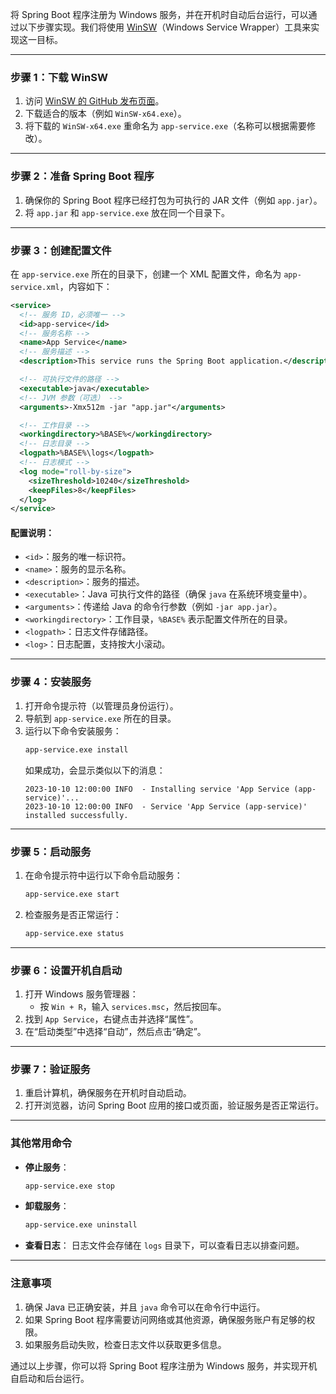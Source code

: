 将 Spring Boot 程序注册为 Windows 服务，并在开机时自动后台运行，可以通过以下步骤实现。我们将使用 [WinSW](https://github.com/winsw/winsw)（Windows Service Wrapper）工具来实现这一目标。

---

### 步骤 1：下载 WinSW
1. 访问 [WinSW 的 GitHub 发布页面](https://github.com/winsw/winsw/releases)。
2. 下载适合的版本（例如 `WinSW-x64.exe`）。
3. 将下载的 `WinSW-x64.exe` 重命名为 `app-service.exe`（名称可以根据需要修改）。

---

### 步骤 2：准备 Spring Boot 程序
1. 确保你的 Spring Boot 程序已经打包为可执行的 JAR 文件（例如 `app.jar`）。
2. 将 `app.jar` 和 `app-service.exe` 放在同一个目录下。

---

### 步骤 3：创建配置文件
在 `app-service.exe` 所在的目录下，创建一个 XML 配置文件，命名为 `app-service.xml`，内容如下：

```xml
<service>
  <!-- 服务 ID，必须唯一 -->
  <id>app-service</id>
  <!-- 服务名称 -->
  <name>App Service</name>
  <!-- 服务描述 -->
  <description>This service runs the Spring Boot application.</description>

  <!-- 可执行文件的路径 -->
  <executable>java</executable>
  <!-- JVM 参数（可选） -->
  <arguments>-Xmx512m -jar "app.jar"</arguments>

  <!-- 工作目录 -->
  <workingdirectory>%BASE%</workingdirectory>
  <!-- 日志目录 -->
  <logpath>%BASE%\logs</logpath>
  <!-- 日志模式 -->
  <log mode="roll-by-size">
    <sizeThreshold>10240</sizeThreshold>
    <keepFiles>8</keepFiles>
  </log>
</service>
```

#### 配置说明：
- `<id>`：服务的唯一标识符。
- `<name>`：服务的显示名称。
- `<description>`：服务的描述。
- `<executable>`：Java 可执行文件的路径（确保 `java` 在系统环境变量中）。
- `<arguments>`：传递给 Java 的命令行参数（例如 `-jar app.jar`）。
- `<workingdirectory>`：工作目录，`%BASE%` 表示配置文件所在的目录。
- `<logpath>`：日志文件存储路径。
- `<log>`：日志配置，支持按大小滚动。

---

### 步骤 4：安装服务
1. 打开命令提示符（以管理员身份运行）。
2. 导航到 `app-service.exe` 所在的目录。
3. 运行以下命令安装服务：
   ```cmd
   app-service.exe install
   ```
   如果成功，会显示类似以下的消息：
   ```
   2023-10-10 12:00:00 INFO  - Installing service 'App Service (app-service)'...
   2023-10-10 12:00:00 INFO  - Service 'App Service (app-service)' installed successfully.
   ```

---

### 步骤 5：启动服务
1. 在命令提示符中运行以下命令启动服务：
   ```cmd
   app-service.exe start
   ```
2. 检查服务是否正常运行：
   ```cmd
   app-service.exe status
   ```

---

### 步骤 6：设置开机自启动
1. 打开 Windows 服务管理器：
   - 按 `Win + R`，输入 `services.msc`，然后按回车。
2. 找到 `App Service`，右键点击并选择“属性”。
3. 在“启动类型”中选择“自动”，然后点击“确定”。

---

### 步骤 7：验证服务
1. 重启计算机，确保服务在开机时自动启动。
2. 打开浏览器，访问 Spring Boot 应用的接口或页面，验证服务是否正常运行。

---

### 其他常用命令
- **停止服务**：
  ```cmd
  app-service.exe stop
  ```
- **卸载服务**：
  ```cmd
  app-service.exe uninstall
  ```
- **查看日志**：
  日志文件会存储在 `logs` 目录下，可以查看日志以排查问题。

---

### 注意事项
1. 确保 Java 已正确安装，并且 `java` 命令可以在命令行中运行。
2. 如果 Spring Boot 程序需要访问网络或其他资源，确保服务账户有足够的权限。
3. 如果服务启动失败，检查日志文件以获取更多信息。

通过以上步骤，你可以将 Spring Boot 程序注册为 Windows 服务，并实现开机自启动和后台运行。